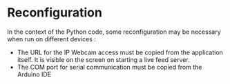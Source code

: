 # Reconfiguration
In the context of the Python code, some reconfiguration may be necessary when run on different devices :
- The URL for the IP Webcam access must be copied from the application itself. It is visible on the screen on starting a live feed server.
- The COM port for serial communication must be copied from the Arduino IDE 
